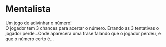 # Mentalista<br/>
Um jogo de adivinhar o número!<br/>
O jogador tem 3 chances para acertar o número.
Errando as 3 tentativas o jogador perde...Onde aparecera uma frase falando que o jogador perdeu, e que o número certo é...
